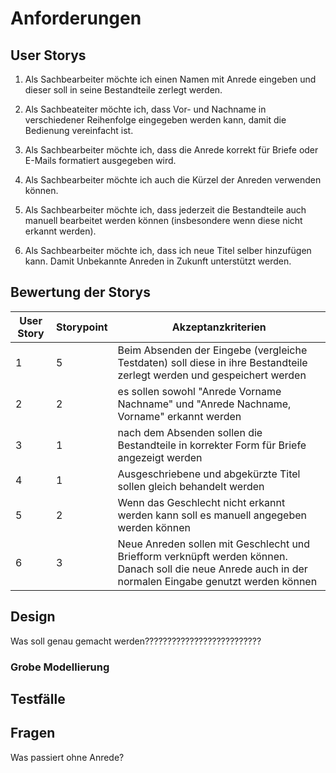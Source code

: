 # Anforderungen

## User Storys

1. Als Sachbearbeiter möchte ich einen Namen mit Anrede eingeben und dieser soll in seine Bestandteile zerlegt werden.

2. Als Sachbeateiter möchte ich, dass Vor- und Nachname in verschiedener Reihenfolge eingegeben werden kann, damit die Bedienung vereinfacht ist.

3. Als Sachbearbeiter möchte ich, dass die Anrede korrekt für Briefe oder E-Mails formatiert ausgegeben wird.

4. Als Sachbearbeiter möchte ich auch die Kürzel der Anreden verwenden können.

5. Als Sachbearbeiter möchte ich, dass jederzeit die Bestandteile auch manuell bearbeitet werden können (insbesondere wenn diese nicht erkannt werden).

6. Als Sachbearbeiter möchte ich, dass ich neue Titel selber hinzufügen kann. Damit Unbekannte Anreden in Zukunft unterstützt werden.


## Bewertung der Storys

| User Story | Storypoint | Akzeptanzkriterien |
|------------|------------|--------------------|
| 1          | 5          | Beim Absenden der Eingebe (vergleiche Testdaten) soll diese in ihre Bestandteile zerlegt werden und gespeichert werden | 
| 2 | 2 | es sollen sowohl "Anrede Vorname Nachname" und "Anrede Nachname, Vorname" erkannt werden|
| 3 | 1 |nach dem Absenden sollen die Bestandteile in korrekter Form für Briefe angezeigt werden |
| 4 | 1 | Ausgeschriebene und abgekürzte Titel sollen gleich behandelt werden |
| 5 | 2 | Wenn das Geschlecht nicht erkannt werden kann soll es manuell angegeben werden können |
| 6 | 3 | Neue Anreden sollen mit Geschlecht und Briefform verknüpft werden können. Danach soll die neue Anrede auch in der normalen Eingabe genutzt werden können |

## Design 
 Was soll genau gemacht werden??????????????????????????

### Grobe Modellierung 


## Testfälle

## Fragen

Was passiert ohne Anrede?
